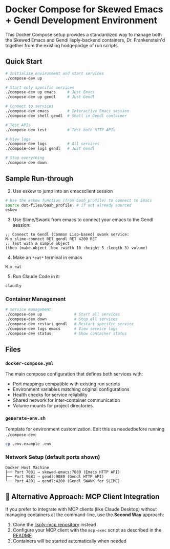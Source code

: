 # Docker Compose for Skewed Emacs + Gendl Development Environment

This Docker Compose setup provides a standardized way to manage both
the Skewed Emacs and Gendl lisply-backend containers,
Dr. Frankenstein'd together from the existing hodgepodge of run
scripts.

## Quick Start

```bash
# Initialize environment and start services
./compose-dev up

# Start only specific services
./compose-dev up emacs     # Just Emacs
./compose-dev up gendl     # Just Gendl

# Connect to services
./compose-dev emacs        # Interactive Emacs session
./compose-dev shell gendl  # Shell in Gendl container

# Test APIs
./compose-dev test         # Test both HTTP APIs

# View logs
./compose-dev logs         # All services
./compose-dev logs gendl   # Just Gendl

# Stop everything
./compose-dev down
```

## Sample Run-through

2. Use eskew to jump into an emacsclient session
```bash
# Use the eskew function (from bash_profile) to connect to Emacs
source dot-files/bash_profile  # if not already sourced
eskew
```

3. Use Slime/Swank from emacs to connect your emacs to the Gendl session:
```emacs
;; Connect to Gendl (Common Lisp-based) swank service:
M-x slime-connect RET gendl RET 4200 RET
;; Test with a simple object
(theo (make-object 'box :width 10 :height 5 :length 3) volume)
```

4. Make an `*eat*` terminal in emacs

```emacs
M-x eat
```

5.  Run Claude Code in it:
```bash
claudly
```


### Container Management

```bash
# Service management
./compose-dev up              # Start all services
./compose-dev down            # Stop all services  
./compose-dev restart gendl   # Restart specific service
./compose-dev logs emacs      # View service logs
./compose-dev status          # Show container status
```



## Files

### `docker-compose.yml`
The main compose configuration that defines both services with:
- Port mappings compatible with existing run scripts
- Environment variables matching original configurations  
- Health checks for service reliability
- Shared network for inter-container communication
- Volume mounts for project directories

### `generate-env.sh`
Template for environment customization. Edit this as neededbefore running `./compose-dev`:
```bash
cp .env.example .env
```


### Network Setup (default ports shown)

```
Docker Host Machine
├── Port 7081 → skewed-emacs:7080 (Emacs HTTP API)
├── Port 9081 → gendl:9080 (Gendl HTTP API)
└── Port 4201 → gendl:4200 (Gendl SWANK for SLIME)
```

## 🔗 Alternative Approach: MCP Client Integration

If you prefer to integrate with MCP clients (like Claude Desktop)
without managing containers at the command-line, use the **Second
Way** approach:

1. Clone the [lisply-mcp
   repository](https://github.com/gornskew/lisply-mcp) instead
2. Configure your MCP client with the `mcp-exec` script as described in the [README](https://github.com/gornskew/lisply-mcp/README.md)
3. Containers will be started automatically when needed


